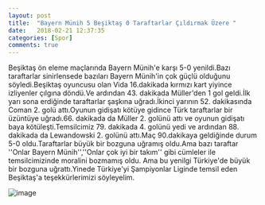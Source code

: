 ```yaml
---
layout: post
title:  "Bayern Münih 5 Beşiktaş 0 Taraftarlar Çıldırmak Üzere "
date:   2018-02-21 12:37:35
categories: [Spor]
comments: true
---
```

Beşiktaş ön eleme maçlarında Bayern Münih'e karşı 5-0 yenildi.Bazı taraftarlar sinirlensede bazıları Bayern Münih'in çok güçlü olduğunu
söyledi.Beşiktaş oyuncusu olan Vida 16.dakikada kırmızı kart yiyince izliyenler çılgına döndü.Ve ardından 43. dakikada Müller'den 1 gol
geldi.İlk yarı sona erdiğinde taraftarlar şaşkına uğradı.İkinci yarının 52. dakikasında Coman 2. golü attı.Oyunun gidişatı kötüye gidince
Türk taraftarlar bir üzüntüye uğradı.66. dakikada da Müller 2. golünü attı ve oyunun gidişatı baya kötüleşti.Temsilcimiz 79. dakikada 4.
golünü yedi ve ardından 88. dakikada da Lewandowski 2. golünü attı.Maç 90.dakikaya geldiğinde durum 5-0 oldu.Taraftarlar büyük bir bozguna
uğramış oldu.Ama bazı taraftar ''Onlar Bayern Münih'',''Onlar çok iyi bir takım'' gibi cümleler ile temsilcimizinde moralini bozmamış oldu.
Ama bu yenilgi Türkiye'de büyük bir bozguna uğrattı.Yinede Türkiye'yi Şampiyonlar Liginde temsil eden Beşiktaş'a teşekkürlerimizi söyleyelim.


![image](https://www.google.com.tr/url?sa=i&rct=j&q=&esrc=s&source=images&cd=&cad=rja&uact=8&ved=2ahUKEwjLsY-467bZAhVFNxQKHUvqBYAQjRx6BAgAEAY&url=http%3A%2F%2Fwww.fanatik.com.tr%2F2017%2F12%2F11%2Fsifresiz-yayin-bayern-munih-besiktas-maci-hangi-kanalda-saat-kacta-1336403&psig=AOvVaw1LC4Sdbtmasq55yH1YeICF&ust=1519295961965341)
